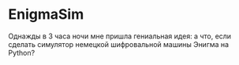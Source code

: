 # EnigmaSim
Однажды в 3 часа ночи мне пришла гениальная идея: а что, если сделать симулятор немецкой шифровальной машины Энигма на Python?